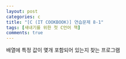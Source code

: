 ```yaml
---
layout: post
categories: c
title: "[C (IT COOKBOOK)] 연습문제 8-1"
tags: [새내기를 위한 첫 C언어 책]
comments: true
---
```


배열에 특정 값이 몇개 포함되어 있는지 찾는 프로그램

<script src="https://gist.github.com/Junhyeon2/57e5f3042568da8dbdd3014c04139e8e.js"></script>
